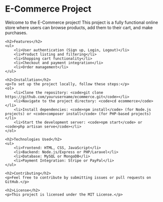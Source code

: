 <!DOCTYPE html>
<html lang="en">

<body>
    <h1>E-Commerce Project</h1>
    <p>Welcome to the E-Commerce project! This project is a fully functional online store where users can browse products, add them to their cart, and make purchases.</p>
    
    <h2>Features</h2>
    <ul>
        <li>User authentication (Sign up, Login, Logout)</li>
        <li>Product listing and filtering</li>
        <li>Shopping cart functionality</li>
        <li>Checkout and payment integration</li>
        <li>Order management</li>
    </ul>
    
    <h2>Installation</h2>
    <p>To set up the project locally, follow these steps:</p>
    <ol>
        <li>Clone the repository: <code>git clone https://github.com/yourusername/ecommerce.git</code></li>
        <li>Navigate to the project directory: <code>cd ecommerce</code></li>
        <li>Install dependencies: <code>npm install</code> (for Node.js projects) or <code>composer install</code> (for PHP-based projects)</li>
        <li>Start the development server: <code>npm start</code> or <code>php artisan serve</code></li>
    </ol>
    
    <h2>Technologies Used</h2>
    <ul>
        <li>Frontend: HTML, CSS, JavaScript</li>
        <li>Backend: Node.js/Express or PHP/Laravel</li>
        <li>Database: MySQL or MongoDB</li>
        <li>Payment Integration: Stripe or PayPal</li>
    </ul>
    
    <h2>Contributing</h2>
    <p>Feel free to contribute by submitting issues or pull requests on GitHub.</p>
    
    <h2>License</h2>
    <p>This project is licensed under the MIT License.</p>
</body>
</html>
